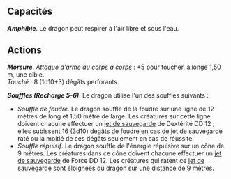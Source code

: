 ## Capacités
_**Amphibie**_. Le dragon peut respirer à l'air libre et sous l'eau.

## Actions
_**Morsure**_. _Attaque d'arme au corps à corps_ : +5 pour toucher, allonge 1,50 m, une cible.  
_Touché_ : 8 (1d10+3) dégâts perforants.

_**Souffles (Recharge 5-6)**_. Le dragon utilise l'un des souffles suivants :
* _Souffle de foudre_. Le dragon souffle de la foudre sur une ligne de 12 mètres de long et 1,50 mètre de large. Les créatures sur cette ligne doivent chacune effectuer un [jet de sauvegarde](/utiliser-les-caracteristiques/#jets-de-sauvegarde) de Dextérité DD 12 ; elles subissent 16 (3d10) dégâts de foudre en cas de [jet de sauvegarde](/utiliser-les-caracteristiques/#jets-de-sauvegarde) raté ou la moitié de ces dégâts seulement en cas de réussite.
* _Souffle répulsif_. Le dragon souffle de l'énergie répulsive sur un cône de 9 mètres. Les créatures dans ce cône doivent chacune effectuer un [jet de sauvegarde](/utiliser-les-caracteristiques/#jets-de-sauvegarde) de Force DD 12. Les créatures qui ratent ce [jet de sauvegarde](/utiliser-les-caracteristiques/#jets-de-sauvegarde) sont éloignées du dragon sur une distance de 9 mètres.

